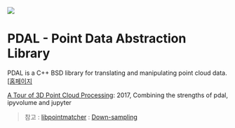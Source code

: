 
![](https://www.pdal.io/_images/pdal_logo.png)

# PDAL - Point Data Abstraction Library

PDAL is a C++ BSD library for translating and manipulating point cloud data. [[홈페이지](https://www.pdal.io/index.html)

[A Tour of 3D Point Cloud Processing](https://www.rockestate.be/blog/2017/10/26/point-cloud-processing.html): 2017, Combining the strengths of pdal, ipyvolume and jupyter



> 참고 : [libpointmatcher](https://libpointmatcher.readthedocs.io/en/latest/) : [Down-sampling](https://libpointmatcher.readthedocs.io/en/latest/Datafilters/)